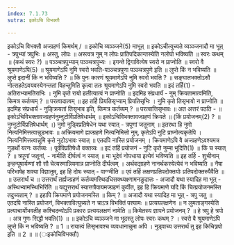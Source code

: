 ```yaml
---
index: 7.1.73
sutra: इकोऽचि विभक्तौ

---
```

इकोऽचि विभक्तौ अज्ग्रहणं किमर्थम् / ॥ इकोचि व्यञ्ञ्जने(5) माभूत् ॥ इकोऽचीत्युच्यते व्यञ्ञ्जनादौ मा भूत् - त्रपुभ्यां त्रपुभिः ॥ अस्तु, लोपः ॥ अस्त्वत्र नुम् न लोपः प्रातिपदिकान्तस्येति नलोपो भविष्यति ॥ स्वरः कथम् ॥ (कथं स्वरः ?) ॥ पञ्ञ्चत्रपुभ्याम् पञ्ञ्चत्रपुभ्यः । इगन्ते द्विगावित्येष स्वरो न प्राप्नोति ॥ स्वरो वै श्रूयमाणेऽपि(5) ॥ श्रूयमाणेऽपि नुमि स्वरो भवति-पञ्ञ्चत्रपुणा पञ्ञ्चत्रपुणे इति ॥ लुप्ते किं न भविष्यति ॥ लुप्ते इदानीं किं न भविष्यति ? ॥ किं पुनः कारणं श्रूयमाणेऽपि नुमि स्वरो भवति ? ॥ सङ्घातभक्तोऽसौ नोत्सहतेऽवयवस्येगन्ततां विहन्तुमिति कृत्वा ततः श्रूयमाणेऽपि नुमि स्वरो भवति ॥ इदं तर्हि(1) - अतिराभ्यामतिराभिः । नुमि कृते रायो हलीत्यात्वं न प्राप्नोति ॥ इदमिह संप्रधार्यं - नुम् क्रियतामात्वमिति, किमत्र कर्तव्यम् ? ॥ परत्वादात्वम् ॥ इह तर्हि प्रियतिसृभ्याम् प्रियतिसृभिः । नुमि कृते तिसृभावो न प्राप्नोति ॥ इदमिह संप्रधार्यं - नुङ्क्रियतां तिसृभाव इति, किमत्र कर्तव्यम् ? ॥ परत्वात्तिसृभावः ॥ अत अत्तरं पठति -  ॥ इकोऽचिविभक्तावज्ग्रहणंनुम्नुटोर्विप्रतिषेधार्थम् ॥ इकोऽचिविभक्तावज्ग्रहणं क्रियते ॥ (किं प्रयोजनम्(2) ? ॥ नुम्नुटोर्विप्रतिषेधार्थम् ।) नुमो नुडि्वप्रतिषेधेन यथा स्यात् - त्रपूणां जतूनाम् ॥ इतरथा हि नुमो नित्यनिमित्तत्वान्नुडभावः ॥ अक्रियमाणे ह्यज्ग्रहणे नित्यनिमित्तो नुम्, कृतेऽपि नुटि प्राप्नोत्यकृतेपि । नित्यनिमित्तत्वान्नुमि कृते नुटोऽभावः स्यात् ॥ एतदपि नास्ति प्रयोजनम् । क्रियमाणेऽपि वै अज्ग्रहणेऽवश्यमत्र नुडर्थो यत्नः कर्तव्यः । पूर्वविप्रतिषेधौ वक्तव्यः ॥ इदं तर्हि प्रयोजनं - नुटि कृते नुम्मा भूदिति(1) ॥ किं च स्यात् ? ॥ त्रपूणां जतूनां, - नामीति दीर्घत्वं न स्यात् ॥ मा भूदेवं नोपधाया इत्येवं भविष्यति ॥ इह तर्हि - शुचीनाम् इन्हन्पूषार्यम्णां शौ सौ चेत्यस्मान्नियमान्न प्राप्नोति दीर्घत्वम् । अर्थवद्ग्रहणे नानर्थकस्येत्येवं न भविष्यति ॥ नैषा परिभाषेह शक्या विज्ञातुम्, इह हि दोषः स्यात्  - वाग्ग्मीति ॥ एवं तर्हि लक्षणप्रतिपदोक्तयोः प्रतिपदोक्तस्यैवैति ॥ ॥ उत्तरार्थं च ॥ उत्तरार्थं तर्ह्यज्ग्रहणं कर्तव्यमस्थिदधिसक्थ्यक्ष्णामनङुदात्तः - अजादौ यथा स्यादिह मा भूत् - अस्थिभ्यामस्थिभिरिति ॥ यद्युत्तरार्थं स्यात्तत्रैवायमज्ग्रहणं कुर्वीत, इह हि क्रियमाणे यदि किं चित्प्रयोजनमस्ति तदुच्यताम् ? ॥ इहापि क्रियमाणे प्रयोजनमस्ति ॥ किम् ? ॥ अजादौ यथा स्यादिह मा भूत् - त्रपु जतु ॥ एतदपि नास्ति प्रयोजनं, विभक्तावित्युच्यते न चाऽत्र विभक्तिं पश्यामः ॥ प्रत्ययलक्षणेन ॥ न लुमताङ्गस्येति प्रत्याचार्योभवतीह कश्चिदन्योऽपि प्रकारः प्रत्ययलक्षणं नामेति ॥ किमेतस्य ज्ञापने प्रयोजनम् ? ॥ हे त्रपु हे त्रपो । अत्र गुणः सिद्धौ भवति(1) ॥ ॥ इकोऽचि व्यञ्ञ्जने मा भूदस्तु लोपः स्वरः कथम् ? । स्वरो वै श्रूयमाणेऽपि लुप्ते किं न भविष्यति ? ॥ 1 ॥ रायात्वं तिसृभावश्च व्यवधानान्नुमा अपि । नुड्वाच्य उत्तरार्थं तु इह किचित्र्रपो इति ॥ 2 ॥ ॥ (ःइकोचिविभक्तौ)
